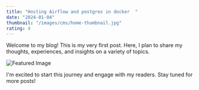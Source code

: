 ```yaml
---
title: "Hosting Airflow and postgres in docker  "
date: "2024-01-04"
thumbnail: "/images/cms/home-thumbnail.jpg"
rating: 4
---
```


Welcome to my blog! This is my very first post. Here, I plan to share my thoughts, experiences, and insights on a variety of topics.

![Featured Image](/images/cms/home-thumbnail.jpg)

I'm excited to start this journey and engage with my readers. Stay tuned for more posts!
